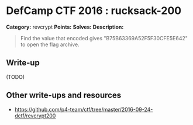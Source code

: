 # DefCamp CTF 2016 : rucksack-200

**Category:** revcrypt
**Points:**
**Solves:**
**Description:**

> Find the value that encoded gives "B75B63369A52F5F30CFE5E642" to open the flag archive.

## Write-up

(TODO)

## Other write-ups and resources

* https://github.com/p4-team/ctf/tree/master/2016-09-24-dctf/revcrypt200
